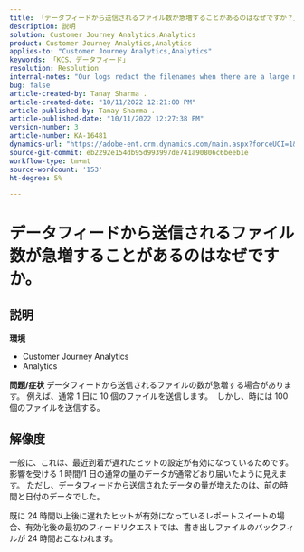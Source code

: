 ```yaml
---
title: 「データフィードから送信されるファイル数が急増することがあるのはなぜですか？」
description: 説明
solution: Customer Journey Analytics,Analytics
product: Customer Journey Analytics,Analytics
applies-to: "Customer Journey Analytics,Analytics"
keywords: 「KCS、データフィード」
resolution: Resolution
internal-notes: "Our logs redact the filenames when there are a large number of export files processed by data feeds, so you will see the file name in the logs \"df_files\" section as \"REDACTED\"."
bug: false
article-created-by: Tanay Sharma .
article-created-date: "10/11/2022 12:21:00 PM"
article-published-by: Tanay Sharma .
article-published-date: "10/11/2022 12:27:38 PM"
version-number: 3
article-number: KA-16481
dynamics-url: "https://adobe-ent.crm.dynamics.com/main.aspx?forceUCI=1&pagetype=entityrecord&etn=knowledgearticle&id=17c67d27-5f49-ed11-bba2-0022480868ff"
source-git-commit: eb2292e154db95d993997de741a90806c6beeb1e
workflow-type: tm+mt
source-wordcount: '153'
ht-degree: 5%

---
```


# データフィードから送信されるファイル数が急増することがあるのはなぜですか。

## 説明

<b>環境</b>
- Customer Journey Analytics
- Analytics



<b>問題/症状</b>
データフィードから送信されるファイルの数が急増する場合があります。 例えば、通常 1 日に 10 個のファイルを送信します。  しかし、時には 100 個のファイルを送信する。


## 解像度


一般に、これは、最近到着が遅れたヒットの設定が有効になっているためです。 影響を受ける 1 時間/1 日の通常の量のデータが通常どおり届いたように見えます。 ただし、データフィードから送信されたデータの量が増えたのは、前の時間と日付のデータでした。

既に 24 時間以上後に遅れたヒットが有効になっているレポートスイートの場合、有効化後の最初のフィードリクエストでは、書き出しファイルのバックフィルが 24 時間おこなわれます。
